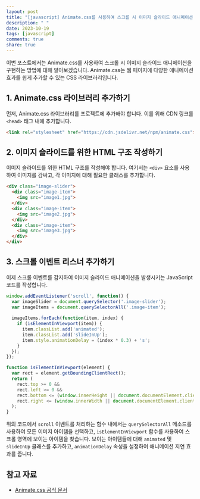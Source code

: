 ```yaml
---
layout: post
title: "[javascript] Animate.css를 사용하여 스크롤 시 이미지 슬라이드 애니메이션 구현"
description: " "
date: 2023-10-19
tags: [javascript]
comments: true
share: true
---
```


이번 포스트에서는 Animate.css를 사용하여 스크롤 시 이미지 슬라이드 애니메이션을 구현하는 방법에 대해 알아보겠습니다. Animate.css는 웹 페이지에 다양한 애니메이션 효과를 쉽게 추가할 수 있는 CSS 라이브러리입니다.

## 1. Animate.css 라이브러리 추가하기

먼저, Animate.css 라이브러리를 프로젝트에 추가해야 합니다. 이를 위해 CDN 링크를 `<head>` 태그 내에 추가합니다.

```html
<link rel="stylesheet" href="https://cdn.jsdelivr.net/npm/animate.css">
```

## 2. 이미지 슬라이드를 위한 HTML 구조 작성하기

이미지 슬라이드를 위한 HTML 구조를 작성해야 합니다. 여기서는 `<div>` 요소를 사용하여 이미지를 감싸고, 각 이미지에 대해 필요한 클래스를 추가합니다.

```html
<div class="image-slider">
  <div class="image-item">
    <img src="image1.jpg">
  </div>
  <div class="image-item">
    <img src="image2.jpg">
  </div>
  <div class="image-item">
    <img src="image3.jpg">
  </div>
</div>
```

## 3. 스크롤 이벤트 리스너 추가하기

이제 스크롤 이벤트를 감지하여 이미지 슬라이드 애니메이션을 발생시키는 JavaScript 코드를 작성합니다.

```javascript
window.addEventListener('scroll', function() {
  var imageSlider = document.querySelector('.image-slider');
  var imageItems = document.querySelectorAll('.image-item');
  
  imageItems.forEach(function(item, index) {
    if (isElementInViewport(item)) {
      item.classList.add('animated');
      item.classList.add('slideInUp');
      item.style.animationDelay = (index * 0.3) + 's';
    }
  });
});

function isElementInViewport(element) {
  var rect = element.getBoundingClientRect();
  return (
    rect.top >= 0 &&
    rect.left >= 0 &&
    rect.bottom <= (window.innerHeight || document.documentElement.clientHeight) &&
    rect.right <= (window.innerWidth || document.documentElement.clientWidth)
  );
}
```

위의 코드에서 `scroll` 이벤트를 처리하는 함수 내에서는 `querySelectorAll` 메소드를 사용하여 모든 이미지 아이템을 선택하고, `isElementInViewport` 함수를 사용하여 스크롤 영역에 보이는 아이템을 찾습니다. 보이는 아이템들에 대해 `animated` 및 `slideInUp` 클래스를 추가하고, `animationDelay` 속성을 설정하여 애니메이션 지연 효과를 줍니다.

## 참고 자료

- [Animate.css 공식 문서](https://animate.style/)